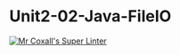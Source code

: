 # Unit2-02-Java-FileIO
[![Mr Coxall's Super Linter](https://github.com/ICS4U-Programming-TonyT/Unit2-02-Java-FileIO/workflows/Mr%20Coxall's%20Super%20Linter/badge.svg)](https://github.com/ICS4U-Programming-TonyT/Unit2-02-Java-FileIO/actions/)
